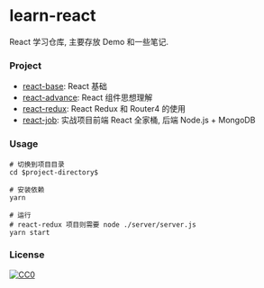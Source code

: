 # learn-react

React 学习仓库, 主要存放 Demo 和一些笔记.

### Project

- [react-base](./react-base): React 基础
- [react-advance](./react-advance): React 组件思想理解
- [react-redux](./react-redux): React Redux 和 Router4 的使用
- [react-job](./react-job): 实战项目前端 React 全家桶, 后端 Node.js + MongoDB
### Usage

```
# 切换到项目目录
cd $project-directory$

# 安装依赖
yarn

# 运行
# react-redux 项目则需要 node ./server/server.js
yarn start
```

### License

[![CC0](https://i.creativecommons.org/p/zero/1.0/88x31.png)](https://creativecommons.org/publicdomain/zero/1.0/)